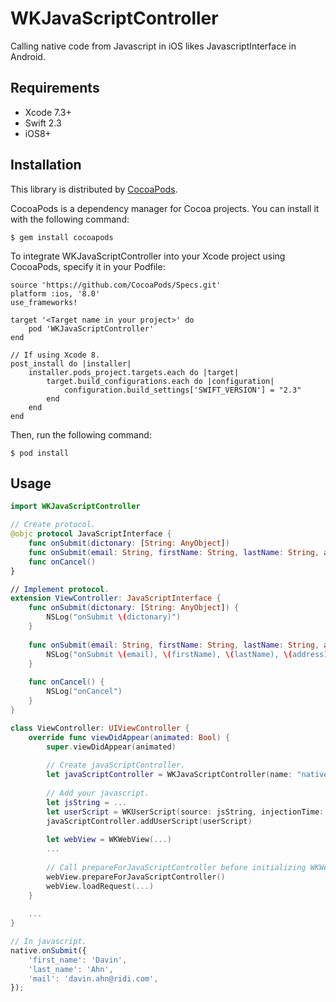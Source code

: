 # WKJavaScriptController
Calling native code from Javascript in iOS likes JavascriptInterface in Android.

## Requirements
- Xcode 7.3+
- Swift 2.3
- iOS8+

## Installation
This library is distributed by [CocoaPods](https://cocoapods.org).

 CocoaPods is a dependency manager for Cocoa projects. You can install it with the following command:
 
```
$ gem install cocoapods
```

To integrate WKJavaScriptController into your Xcode project using CocoaPods, specify it in your Podfile:

```
source 'https://github.com/CocoaPods/Specs.git'
platform :ios, '8.0'
use_frameworks!

target '<Target name in your project>' do
    pod 'WKJavaScriptController'
end

// If using Xcode 8.
post_install do |installer|
   	installer.pods_project.targets.each do |target|
       	target.build_configurations.each do |configuration|
           	configuration.build_settings['SWIFT_VERSION'] = "2.3"
       	end
   	end
end
```

Then, run the following command:

```
$ pod install
```

## Usage
```swift
import WKJavaScriptController

// Create protocol.
@objc protocol JavaScriptInterface {
    func onSubmit(dictonary: [String: AnyObject])
    func onSubmit(email: String, firstName: String, lastName: String, address1: String, address2: String, zipCode: JSInt, phoneNumber: String)
    func onCancel()
}

// Implement protocol. 
extension ViewController: JavaScriptInterface {
    func onSubmit(dictonary: [String: AnyObject]) {
        NSLog("onSubmit \(dictonary)")
    }
    
    func onSubmit(email: String, firstName: String, lastName: String, address1: String, address2: String, zipCode: JSInt, phoneNumber: String) {
        NSLog("onSubmit \(email), \(firstName), \(lastName), \(address1), \(address2), \(zipCode.value), \(phoneNumber)")
    }
    
    func onCancel() {
        NSLog("onCancel")
    }
}

class ViewController: UIViewController {
    override func viewDidAppear(animated: Bool) {
        super.viewDidAppear(animated)
		
		// Create javaScriptController.
		let javaScriptController = WKJavaScriptController(name: "native", target: self, bridgeProtocol: JavaScriptInterface.self)
		
		// Add your javascript.
		let jsString = ...
		let userScript = WKUserScript(source: jsString, injectionTime: .AtDocumentEnd, forMainFrameOnly: true)
		javaScriptController.addUserScript(userScript)
		
		let webView = WKWebView(...)
		...
		
		// Call prepareForJavaScriptController before initializing WKWebView or loading page.
		webView.prepareForJavaScriptController()
		webView.loadRequest(...)
	}
	
	...
}
```
```js
// In javascript.
native.onSubmit({
	'first_name': 'Davin',
	'last_name': 'Ahn',
	'mail': 'davin.ahn@ridi.com',
});
```